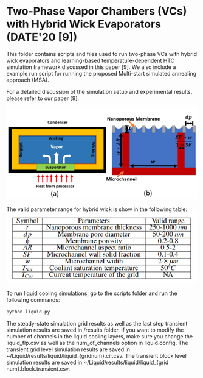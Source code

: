 # Two-Phase Vapor Chambers (VCs) with Hybrid Wick Evaporators (DATE'20 [9])


This folder contains scripts and files used to run two-phase VCs with hybrid wick evaporators and learning-based temperature-dependent HTC simulation framework discussed in this paper [9]. We also include a example run script for running the proposed Multi-start simulated annealing approach (MSA).

For a detailed discussion of the simulation setup and experimental results, please refer to our paper [9].

![](/image/VC.PNG)



The valid parameter range for hybrid wick is show in the following table:
![](/image/HybridParam.PNG)




To run liquid cooling simulations, go to the scripts folder and run the following commands:
```python
python liquid.py
```
The steady-state simulation grid results as well as the last step transient simulation results are saved in /results folder.
If you want to modify the number of channels in the liquid cooling layers, make sure you change the liquid_flp.csv as well as the num_of_channels option in liquid.config.
The transient grid level simulation results are saved in ~/Liquid/results/liquid/liquid_{gridnum}.cir.csv. 
The transient block level simulation results are saved in ~/Liquid/results/liquid/liquid_{grid num}.block.transient.csv. 
